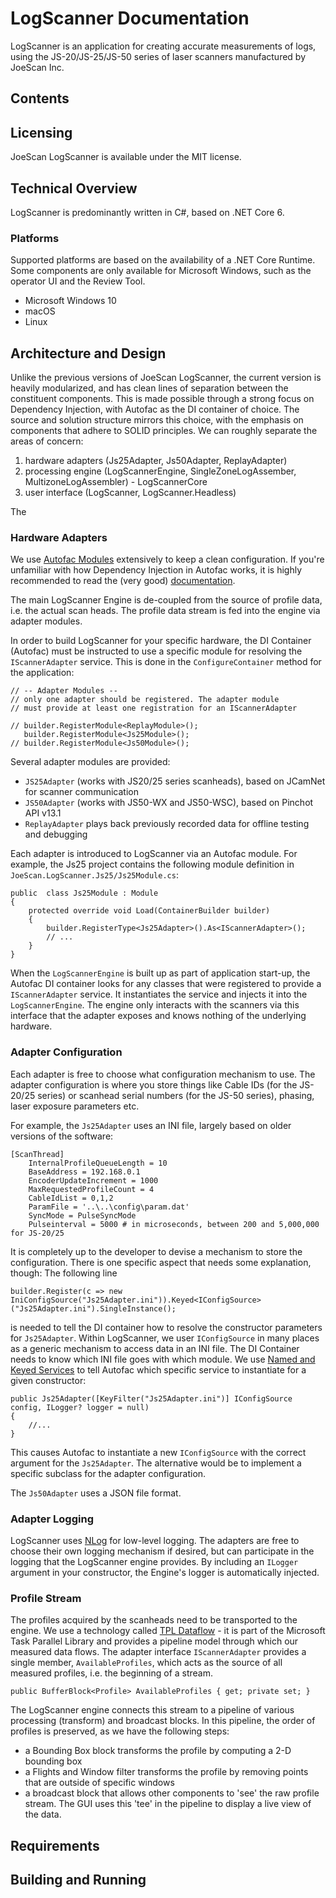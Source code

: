 # LogScanner Documentation
LogScanner is an application for creating accurate measurements of logs, using the JS-20/JS-25/JS-50 series of laser scanners manufactured by JoeScan Inc. 

## Contents

## Licensing
JoeScan LogScanner is available under the MIT license. 
## Technical Overview
LogScanner is predominantly written in C#, based on .NET Core 6. 
### Platforms
Supported platforms are based on the availability of a .NET Core Runtime. Some components are only available for Microsoft Windows, such as the operator UI and the Review Tool.  
 - Microsoft Windows 10
 - macOS
 - Linux

## Architecture and Design
Unlike the previous versions of JoeScan LogScanner, the current version is heavily modularized, and has clean lines of separation
between the constituent components. This is made possible through a strong focus on Dependency Injection, with Autofac as the DI 
container of choice. The source and solution structure mirrors this choice, with the emphasis on components that adhere to SOLID
principles. We can roughly separate the areas of concern:

 1. hardware adapters (Js25Adapter, Js50Adapter, ReplayAdapter) 
 1. processing engine (LogScannerEngine, SingleZoneLogAssember, MultizoneLogAssembler) - LogScannerCore
 1. user interface (LogScanner, LogScanner.Headless)

 The 

### Hardware Adapters

We use [Autofac Modules](https://autofac.readthedocs.io/en/latest/configuration/modules.html#modules) 
extensively to keep a clean configuration. If you're unfamiliar with how Dependency Injection in Autofac works, it is highly
recommended to read the (very good) [documentation](https://autofac.readthedocs.io/en/latest/).

The main LogScanner Engine is de-coupled from the source of profile data, i.e. the actual scan heads. 
The profile data stream is fed into the engine via adapter modules. 

In order to build LogScanner for your specific hardware, 
 the DI Container (Autofac) must be 
 instructed to use a specific module for resolving the ```IScannerAdapter``` service. This is done in the ```ConfigureContainer```
 method for the application:

	// -- Adapter Modules --
    // only one adapter should be registered. The adapter module 
    // must provide at least one registration for an IScannerAdapter

    // builder.RegisterModule<ReplayModule>();
       builder.RegisterModule<Js25Module>();
    // builder.RegisterModule<Js50Module>();

Several adapter modules are provided:

 - `JS25Adapter` (works with JS20/25 series scanheads), based on JCamNet for scanner communication
 - `JS50Adapter` (works with JS50-WX and JS50-WSC), based on Pinchot API v13.1
 - `ReplayAdapter`  plays back previously recorded data for offline testing and debugging


 Each adapter is introduced to LogScanner via an Autofac module. For example, the Js25 project contains the following
 module definition in ```JoeScan.LogScanner.Js25/Js25Module.cs```:

    public  class Js25Module : Module
    {
        protected override void Load(ContainerBuilder builder)
        {
            builder.RegisterType<Js25Adapter>().As<IScannerAdapter>();
            // ...
        }
    }
 When the ```LogScannerEngine``` is built up as part of application start-up, the Autofac DI container looks for any classes that
 were registered to provide a ```IScannerAdapter``` service. It instantiates the service and injects it into the ```LogScannerEngine```.
 The engine only interacts with the scanners via this interface that the adapter exposes and knows nothing of the underlying 
 hardware. 

 ### Adapter Configuration
 Each adapter is free to choose what configuration mechanism to use. The adapter configuration is where you store things
 like Cable IDs (for the JS-20/25 series) or scanhead serial numbers (for the JS-50 series), phasing, laser exposure parameters etc.

 For example, the ```Js25Adapter``` uses an INI file, largely based on older versions of the software: 
    
    [ScanThread]
	    InternalProfileQueueLength = 10
	    BaseAddress = 192.168.0.1
	    EncoderUpdateIncrement = 1000
	    MaxRequestedProfileCount = 4
	    CableIdList = 0,1,2
	    ParamFile = '..\..\config\param.dat'
	    SyncMode = PulseSyncMode
	    Pulseinterval = 5000 # in microseconds, between 200 and 5,000,000 for JS-20/25


It is completely up to the developer to devise a mechanism to store the configuration. There is one specific aspect that needs
some explanation, though: The following line 

    builder.Register(c => new IniConfigSource("Js25Adapter.ini")).Keyed<IConfigSource>("Js25Adapter.ini").SingleInstance();

is needed to tell the DI container how to resolve the constructor parameters for ```Js25Adapter```. Within LogScanner, we user
```IConfigSource``` in many places as a generic mechanism to access data in an INI file. The DI Container needs to know which
INI file goes with which module. We use [Named and Keyed Services](https://autofac.readthedocs.io/en/latest/advanced/keyed-services.html#named-and-keyed-services) 
to tell Autofac which specific service to instantiate for a given constructor:
    
    public Js25Adapter([KeyFilter("Js25Adapter.ini")] IConfigSource config, ILogger? logger = null)
    {
        //...
    }

This causes Autofac to instantiate a new `IConfigSource` with the correct argument for the `Js25Adapter`. The alternative would 
be to implement a specific subclass for the adapter configuration.

The ```Js50Adapter``` uses a JSON file format. 

### Adapter Logging
LogScanner uses [NLog](https://nlog-project.org/) for low-level logging. The adapters are free to choose their own logging 
mechanism if desired, but can participate in the logging that the LogScanner engine provides. By including an ```ILogger``` 
argument in your constructor, the Engine's logger is automatically injected. 

### Profile Stream
The profiles acquired by the scanheads need to be transported to the engine. We use a technology called
[TPL Dataflow](https://docs.microsoft.com/en-us/dotnet/standard/parallel-programming/dataflow-task-parallel-library) - it 
is part of the Microsoft Task Parallel Library and provides a pipeline model through which our measured data flows. 
The adapter interface `IScannerAdapter` provides a single member, `AvailableProfiles`, which acts as the source of all measured 
profiles, i.e. the beginning of a stream. 
```
public BufferBlock<Profile> AvailableProfiles { get; private set; }
```
The LogScanner engine connects this stream to a pipeline of various processing (transform) and broadcast blocks. In this pipeline, 
the order of profiles is preserved, as we have the following steps:
 - a Bounding Box block transforms the profile by computing a 2-D bounding box
 - a Flights and Window filter transforms the profile by removing points that are outside of specific windows
 - a broadcast block that allows other components to 'see' the raw profile stream. The GUI uses this 'tee' in the pipeline 
  to display a live view of the data. 


  ## Requirements

## Building and Running


